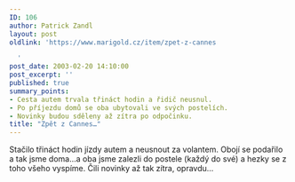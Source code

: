 ```yaml
---
ID: 106
author: Patrick Zandl
layout: post
oldlink: 'https://www.marigold.cz/item/zpet-z-cannes

  '
post_date: 2003-02-20 14:10:00
post_excerpt: ''
published: true
summary_points:
- Cesta autem trvala třináct hodin a řidič neusnul.
- Po příjezdu domů se oba ubytovali ve svých postelích.
- Novinky budou sděleny až zítra po odpočinku.
title: "Zpět z Cannes…"
---
```


Stačilo třináct hodin jízdy autem a neusnout za volantem. Obojí se podařilo a tak jsme doma...a oba jsme zalezli do postele (každý do své) a hezky se z toho všeho vyspíme. Čili novinky až tak zítra, opravdu...